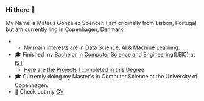 ### Hi there 👋

My Name is Mateus Gonzalez Spencer. I am originally from Lisbon, Portugal but am currently ling in Copenhagen, Denmark!

- - My main interests are in Data Science, AI & Machine Learning.
- 🎓 Finished my [Bachelor in Computer Science and Engineering(LEIC)](https://tecnico.ulisboa.pt/en/education/courses/undergraduate-programmes/computer-science-and-engineering/) at [IST](https://tecnico.ulisboa.pt/en/)
    - [Here are the Projects I completed in this Degree](https://github.com/MateuSpencer/MateuSpencer/blob/main/IST.md)
- 🎓 Currently doing my Master's in Computer Science at the University of Copenhagen.
- 📜 Check out my [CV](https://mateuspencer.notion.site/CV-Mateus-Spencer-641d111237864c35bbf4140b156430ec?pvs=4)
